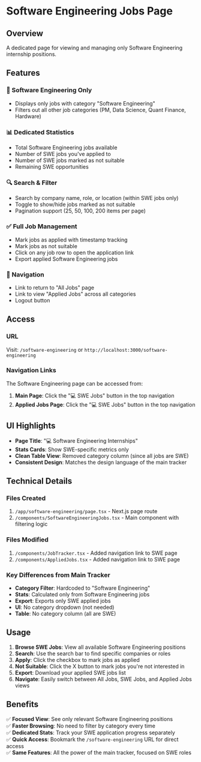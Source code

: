 # Software Engineering Jobs Page

## Overview
A dedicated page for viewing and managing only Software Engineering internship positions.

## Features

### 🎯 Software Engineering Only
- Displays only jobs with category "Software Engineering"
- Filters out all other job categories (PM, Data Science, Quant Finance, Hardware)

### 📊 Dedicated Statistics
- Total Software Engineering jobs available
- Number of SWE jobs you've applied to
- Number of SWE jobs marked as not suitable
- Remaining SWE opportunities

### 🔍 Search & Filter
- Search by company name, role, or location (within SWE jobs only)
- Toggle to show/hide jobs marked as not suitable
- Pagination support (25, 50, 100, 200 items per page)

### ✅ Full Job Management
- Mark jobs as applied with timestamp tracking
- Mark jobs as not suitable
- Click on any job row to open the application link
- Export applied Software Engineering jobs

### 🧭 Navigation
- Link to return to "All Jobs" page
- Link to view "Applied Jobs" across all categories
- Logout button

## Access

### URL
Visit: `/software-engineering` or `http://localhost:3000/software-engineering`

### Navigation Links
The Software Engineering page can be accessed from:
1. **Main Page**: Click the "💻 SWE Jobs" button in the top navigation
2. **Applied Jobs Page**: Click the "💻 SWE Jobs" button in the top navigation

## UI Highlights

- **Page Title**: "💻 Software Engineering Internships"
- **Stats Cards**: Show SWE-specific metrics only
- **Clean Table View**: Removed category column (since all jobs are SWE)
- **Consistent Design**: Matches the design language of the main tracker

## Technical Details

### Files Created
1. `/app/software-engineering/page.tsx` - Next.js page route
2. `/components/SoftwareEngineeringJobs.tsx` - Main component with filtering logic

### Files Modified
1. `/components/JobTracker.tsx` - Added navigation link to SWE page
2. `/components/AppliedJobs.tsx` - Added navigation link to SWE page

### Key Differences from Main Tracker
- **Category Filter**: Hardcoded to "Software Engineering"
- **Stats**: Calculated only from Software Engineering jobs
- **Export**: Exports only SWE applied jobs
- **UI**: No category dropdown (not needed)
- **Table**: No category column (all are SWE)

## Usage

1. **Browse SWE Jobs**: View all available Software Engineering positions
2. **Search**: Use the search bar to find specific companies or roles
3. **Apply**: Click the checkbox to mark jobs as applied
4. **Not Suitable**: Click the X button to mark jobs you're not interested in
5. **Export**: Download your applied SWE jobs list
6. **Navigate**: Easily switch between All Jobs, SWE Jobs, and Applied Jobs views

## Benefits

✅ **Focused View**: See only relevant Software Engineering positions  
✅ **Faster Browsing**: No need to filter by category every time  
✅ **Dedicated Stats**: Track your SWE application progress separately  
✅ **Quick Access**: Bookmark the `/software-engineering` URL for direct access  
✅ **Same Features**: All the power of the main tracker, focused on SWE roles  

